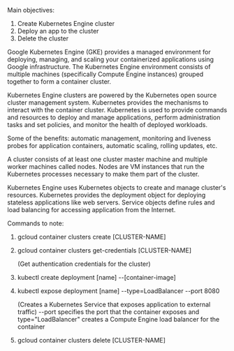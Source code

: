 Main objectives: 

1) Create Kubernetes Engine cluster 
2) Deploy an app to the cluster 
3) Delete the cluster 
 

Google Kubernetes Engine (GKE) provides a managed environment for deploying, managing, and scaling your containerized applications using Google infrastructure. 
The Kubernetes Engine environment consists of multiple machines (specifically Compute Engine instances) grouped together to form a container cluster.  

Kubernetes Engine clusters are powered by the Kubernetes open source cluster management system. 
Kubernetes provides the mechanisms to interact with the container cluster. 
Kubernetes is used to provide commands and resources to deploy and manage applications, perform administration tasks and set policies,
and monitor the health of deployed workloads. 

Some of the benefits: automatic management, monitoring and liveness probes for application containers, automatic scaling, rolling updates, etc. 

 

A cluster consists of at least one cluster master machine and multiple worker machines called nodes. 
Nodes are  VM instances that run the Kubernetes processes necessary to make them part of the cluster. 

 

Kubernetes Engine uses Kubernetes objects to create and manage cluster's resources. 
Kubernetes provides the deployment object for deploying stateless applications like web servers. 
Service objects define rules and load balancing for accessing application from the Internet. 

 

Commands to note: 

1) gcloud container clusters create [CLUSTER-NAME] 

2) gcloud container clusters get-credentials [CLUSTER-NAME]  

   (Get authentication credentials for the cluster) 

3) kubectl create deployment [name]  --[container-image]  

4) kubectl expose deployment [name] --type=LoadBalancer --port 8080 

   (Creates a Kubernetes Service that exposes application to external traffic) 
   --port specifies the port that the container exposes and 
   type="LoadBalancer" creates a Compute Engine load balancer for the container

5) gcloud container clusters delete [CLUSTER-NAME] 
